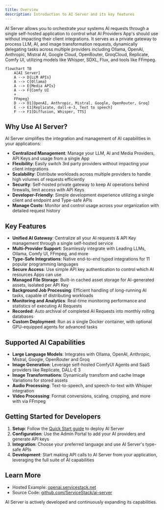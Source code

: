 ```yaml
---
title: Overview
description: Introduction to AI Server and its key features
---
```


AI Server allows you to orchestrate your systems AI requests through a single self-hosted application to control what AI Providers App's should use without impacting their client integrations. It serves as a private gateway to process LLM, AI, and image transformation requests, dynamically delegating tasks across multiple providers including Ollama, OpenAI, Anthropic, Mistral AI, Google Cloud, OpenRouter, GroqCloud, Replicate, Comfy UI, utilizing models like Whisper, SDXL, Flux, and tools like FFmpeg.

```mermaid{.not-prose}
flowchart TB
    A[AI Server] 
    A --> D{LLM APIs}
    A --> C{Ollama}
    A --> E{Media APIs}
    A --> F{Comfy UI 
    + 
    FFmpeg}
    D --> D1[OpenAI, Anthropic, Mistral, Google, OpenRouter, Groq]  
    E --> E1[Replicate, dall-e-3, Text to speech]
    F --> F1[Diffusion, Whisper, TTS]
```

## Why Use AI Server?

AI Server simplifies the integration and management of AI capabilities in your applications:

- **Centralized Management**: Manage your LLM, AI and Media Providers, API Keys and usage from a single App
- **Flexibility**: Easily switch 3rd party providers without impacting your client integrations
- **Scalability**: Distribute workloads across multiple providers to handle high volumes of requests efficiently
- **Security**: Self-hosted private gateway to keep AI operations behind firewalls, limit access with API Keys
- **Developer-Friendly**: Simple development experience utilizing a single client and endpoint and Type-safe APIs
- **Manage Costs**: Monitor and control usage across your organization with detailed request history

## Key Features

- **Unified AI Gateway**: Centralize all your AI requests & API Key management through a single self-hosted service
- **Multi-Provider Support**: Seamlessly integrate with Leading LLMs, Ollama, Comfy UI, FFmpeg, and more
- **Type-Safe Integrations**: Native end-to-end typed integrations for 11 popular programming languages
- **Secure Access**: Use simple API key authentication to control which AI resources Apps can use
- **Managed File Storage**: Built-in cached asset storage for AI-generated assets, isolated per API Key
- **Background Job Processing**: Efficient handling of long-running AI tasks, capable of distributing workloads
- **Monitoring and Analytics**: Real-time monitoring performance and statistics of executing AI Requests
- **Recorded**: Auto archival of completed AI Requests into monthly rolling databases
- **Custom Deployment**: Run as a single Docker container, with optional GPU-equipped agents for advanced tasks

## Supported AI Capabilities

- **Large Language Models**: Integrates with Ollama, OpenAI, Anthropic, Mistral, Google, OpenRouter and Groq
- **Image Generation**: Leverage self-hosted ComfyUI Agents and SaaS providers like Replicate, DALL-E 3
- **Image Transformations**: Dynamically transform and cache Image Variations for stored assets
- **Audio Processing**: Text-to-speech, and speech-to-text with Whisper integration
- **Video Processing**: Format conversions, scaling, cropping, and more with via FFmpeg

## Getting Started for Developers

1. **Setup**: Follow the [Quick Start guide](/ai-server/quickstart) to deploy AI Server
2. **Configuration**: Use the Admin Portal to add your AI providers and generate API keys
3. **Integration**: Choose your preferred language and use AI Server's type-safe APIs
4. **Development**: Start making API calls to AI Server from your application, leveraging the full suite of AI capabilities

## Learn More

- Hosted Example: [openai.servicestack.net](https://openai.servicestack.net)
- Source Code: [github.com/ServiceStack/ai-server](https://github.com/ServiceStack/ai-server)

AI Server is actively developed and continuously expanding its capabilities.
